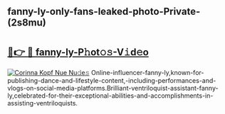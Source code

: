 ## fanny-ly-only-fans​-leaked-photo​-Private-(2s8mu)


# <h2><a href="https://mediaupload.pro?title=fanny-ly&ref=git">🔗👉 🔴 fanny-ly-P𝚑ot𝚘𝚜-V𝚒d𝚎o</a></h2>

[![Corinna Kopf Nue Nu𝚍e𝚜](https://i.imgur.com/0qMVB7G.gif)](https://mediaupload.pro?title=fanny-ly&ref=git)
Online-influencer-fanny-ly,known-for-publishing-dance-and-lifestyle-content,-including-performances-and-vlogs-on-social-media-platforms.Brilliant-ventriloquist-assistant-fanny-ly,celebrated-for-their-exceptional-abilities-and-accomplishments-in-assisting-ventriloquists.  